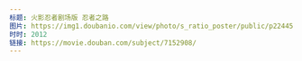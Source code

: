 ```yaml
---
标题: 火影忍者剧场版 忍者之路
图片: https://img1.doubanio.com/view/photo/s_ratio_poster/public/p2244537600.jpg
时时: 2012
链接: https://movie.douban.com/subject/7152908/
---
```

